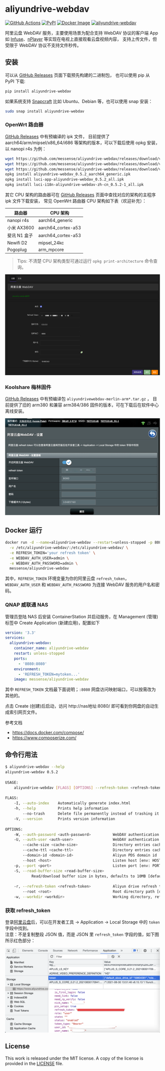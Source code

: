 # aliyundrive-webdav

[![GitHub Actions](https://github.com/messense/aliyundrive-webdav/workflows/CI/badge.svg)](https://github.com/messense/aliyundrive-webdav/actions?query=workflow%3ACI)
[![PyPI](https://img.shields.io/pypi/v/aliyundrive-webdav.svg)](https://pypi.org/project/aliyundrive-webdav)
[![Docker Image](https://img.shields.io/docker/pulls/messense/aliyundrive-webdav.svg?maxAge=2592000)](https://hub.docker.com/r/messense/aliyundrive-webdav/)
[![aliyundrive-webdav](https://snapcraft.io/aliyundrive-webdav/badge.svg)](https://snapcraft.io/aliyundrive-webdav)

阿里云盘 WebDAV 服务，主要使用场景为配合支持 WebDAV 协议的客户端 App 如 [Infuse](https://firecore.com/infuse)、[nPlayer](https://nplayer.com)
等实现在电视上直接观看云盘视频内容， 支持上传文件，但受限于 WebDAV 协议不支持文件秒传。

## 安装

可以从 [GitHub Releases](https://github.com/messense/aliyundrive-webdav/releases) 页面下载预先构建的二进制包， 也可以使用 pip 从 PyPI 下载:

```bash
pip install aliyundrive-webdav
```

如果系统支持 [Snapcraft](https://snapcraft.io) 比如 Ubuntu、Debian 等，也可以使用 snap 安装：

```bash
sudo snap install aliyundrive-webdav
```

### OpenWrt 路由器

[GitHub Releases](https://github.com/messense/aliyundrive-webdav/releases) 中有预编译的 ipk 文件， 目前提供了
aarch64/arm/mipsel/x86_64/i686 等架构的版本，可以下载后使用 opkg 安装，以 nanopi r4s 为例：

```bash
wget https://github.com/messense/aliyundrive-webdav/releases/download/v0.5.2/aliyundrive-webdav_0.5.2_aarch64_generic.ipk
wget https://github.com/messense/aliyundrive-webdav/releases/download/v0.5.2/luci-app-aliyundrive-webdav_0.5.2_all.ipk
wget https://github.com/messense/aliyundrive-webdav/releases/download/v0.5.2/luci-i18n-aliyundrive-webdav-zh-cn_0.5.2-1_all.ipk
opkg install aliyundrive-webdav_0.5.2_aarch64_generic.ipk
opkg install luci-app-aliyundrive-webdav_0.5.2_all.ipk
opkg install luci-i18n-aliyundrive-webdav-zh-cn_0.5.2-1_all.ipk
```

其它 CPU 架构的路由器可在 [GitHub Releases](https://github.com/messense/aliyundrive-webdav/releases) 页面中查找对应的架构的主程序 ipk 文件下载安装， 常见
OpenWrt 路由器 CPU 架构如下表（欢迎补充）：

|      路由器     |        CPU 架构       |
|----------------|----------------------|
| nanopi r4s     | aarch64_generic      |
| 小米 AX3600     | aarch64_cortex-a53  |
| 斐讯 N1 盒子    | aarch64_cortex-a53   |
| Newifi D2      | mipsel_24kc          |
| Pogoplug       | arm_mpcore           |

> Tips: 不清楚 CPU 架构类型可通过运行 `opkg print-architecture` 命令查询。

![OpenWrt 配置界面](./doc/openwrt.png)

### Koolshare 梅林固件

[GitHub Releases](https://github.com/messense/aliyundrive-webdav/releases) 中有预编译包 `aliyundrivewebdav-merlin-arm*.tar.gz`
， 目前提供了旧的 arm380 和兼容 arm384/386 固件的版本，可在下载后在软件中心离线安装。

![梅林配置界面](./doc/merlin.png)

## Docker 运行

```bash
docker run -d --name=aliyundrive-webdav --restart=unless-stopped -p 8080:8080 \
  -v /etc/aliyundrive-webdav/:/etc/aliyundrive-webdav/ \
  -e REFRESH_TOKEN='your refresh token' \
  -e WEBDAV_AUTH_USER=admin \
  -e WEBDAV_AUTH_PASSWORD=admin \
  messense/aliyundrive-webdav
```

其中，`REFRESH_TOKEN` 环境变量为你的阿里云盘 `refresh_token`，`WEBDAV_AUTH_USER`
和 `WEBDAV_AUTH_PASSWORD` 为连接 WebDAV 服务的用户名和密码。

### QNAP 威联通 NAS

管理员登陆 NAS 后安装 ContainerStation 并启动服务，在 Management (管理) 标签中 Create Application (新建应用)，配置如下

```yaml
version: '3.3'
services:
  aliyundrive-webdav:
    container_name: aliyundrive-webdav
    restart: unless-stopped
    ports:
      - '8080:8080'
    environment:
      - 'REFRESH_TOKEN=mytoken...'
    image: messense/aliyundrive-webdav
```

其中 `REFRESH_TOKEN` 文档最下面说明；`:8080` 网盘访问映射端口，可以按需改为其他的。

点击 Create (创建)后启动，访问 http://nas地址:8080/ 即可看到你网盘的自动生成索引网页文件。

参考文档

- https://docs.docker.com/compose/
- https://www.composerize.com/

## 命令行用法

```bash
$ aliyundrive-webdav --help
aliyundrive-webdav 0.5.2

USAGE:
    aliyundrive-webdav [FLAGS] [OPTIONS] --refresh-token <refresh-token>

FLAGS:
    -I, --auto-index    Automatically generate index.html
    -h, --help          Prints help information
        --no-trash      Delete file permanently instead of trashing it
    -V, --version       Prints version information

OPTIONS:
    -W, --auth-password <auth-password>          WebDAV authentication password [env: WEBDAV_AUTH_PASSWORD=]
    -U, --auth-user <auth-user>                  WebDAV authentication username [env: WEBDAV_AUTH_USER=]
        --cache-size <cache-size>                Directory entries cache size [default: 1000]
        --cache-ttl <cache-ttl>                  Directory entries cache expiration time in seconds [default: 600]
        --domain-id <domain-id>                  Aliyun PDS domain id
        --host <host>                            Listen host [env: HOST=]  [default: 0.0.0.0]
    -p, --port <port>                            Listen port [env: PORT=]  [default: 8080]
    -S, --read-buffer-size <read-buffer-size>
            Read/download buffer size in bytes, defaults to 10MB [default: 10485760]

    -r, --refresh-token <refresh-token>          Aliyun drive refresh token [env: REFRESH_TOKEN=]
        --root <root>                            Root directory path [default: /]
    -w, --workdir <workdir>                      Working directory, refresh_token will be stored in there if specified
```

### 获取 refresh_token

登录[阿里云盘](https://www.aliyundrive.com/drive/)后，可以在开发者工具 ->
Application -> Local Storage 中的 `token` 字段中找到。  
注意：不是复制整段 JSON 值，而是 JSON 里 `refresh_token` 字段的值，如下图所示红色部分：

![refresh token](./doc/refresh_token.png)

## License

This work is released under the MIT license. A copy of the license is provided in the [LICENSE](./LICENSE) file.
